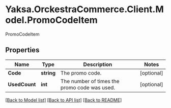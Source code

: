 # Yaksa.OrckestraCommerce.Client.Model.PromoCodeItem
PromoCodeItem

## Properties

Name | Type | Description | Notes
------------ | ------------- | ------------- | -------------
**Code** | **string** | The promo code. | [optional] 
**UsedCount** | **int** | The number of times the promo code was used. | [optional] 

[[Back to Model list]](../README.md#documentation-for-models) [[Back to API list]](../README.md#documentation-for-api-endpoints) [[Back to README]](../README.md)

